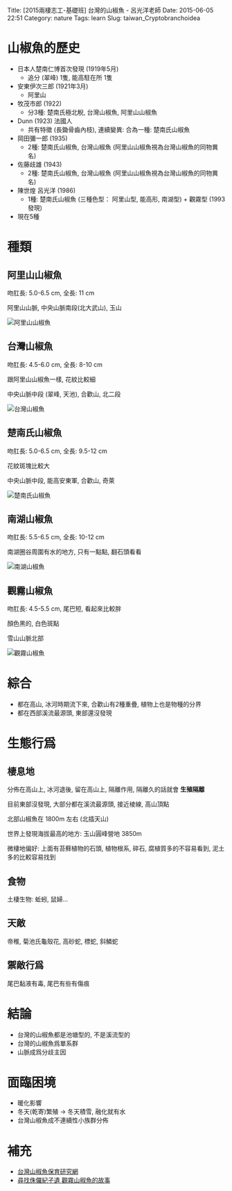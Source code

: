 Title: [2015兩棲志工-基礎班] 台灣的山椒魚 - 呂光洋老師 
Date: 2015-06-05 22:51
Category: nature
Tags: learn
Slug: taiwan_Cryptobranchoidea

# 山椒魚的歷史

* 日本人楚南仁博首次發現 (1919年5月)
    * 追分 (翠峰) 1隻, 能高駐在所 1隻
* 安東伊次三郎 (1921年3月)
    * 阿里山
* 牧茂市郎 (1922)
    * 分3種: 楚南氏極北觬, 台灣山椒魚, 阿里山山椒魚
* Dunn (1923) 法國人
    * 共有特徵 (長鋤骨齒內枝), 連續變異: 合為一種: 楚南氏山椒魚
* 岡田彌一郎 (1935)
    * 2種: 楚南氏山椒魚, 台灣山椒魚 (阿里山山椒魚視為台灣山椒魚的同物異名)
* 佐藤歧雄 (1943)
    * 2種: 楚南氏山椒魚, 台灣山椒魚 (阿里山山椒魚視為台灣山椒魚的同物異名)
* 陳世煌 呂光洋 (1986)
    * 1種: 楚南氏山椒魚 (三種色型： 阿里山型, 能高形, 南湖型) + 觀霧型 (1993發現)
* 現在5種


# 種類

## 阿里山山椒魚

吻肛長: 5.0-6.5 cm, 全長: 11 cm

阿里山山脈, 中央山脈南段(北大武山), 玉山

![阿里山山椒魚](/images/150605_salamender/hynobius_arisanensis.png)

## 台灣山椒魚

吻肛長: 4.5-6.0 cm, 全長: 8-10 cm

跟阿里山山椒魚一樣, 花紋比較細

中央山脈中段 (翠峰, 天池), 合歡山, 北二段

![台灣山椒魚](/images/150605_salamender/hynobius_formosanus.png)

## 楚南氏山椒魚

吻肛長: 5.0-6.5 cm, 全長: 9.5-12 cm

花紋斑塊比較大

中央山脈中段, 能高安東軍, 合歡山, 奇萊

![楚南氏山椒魚](/images/150605_salamender/hynobius_sonani.png)

## 南湖山椒魚

吻肛長: 5.5-6.5 cm, 全長: 10-12 cm

南湖圈谷周圍有水的地方, 只有一點點, 翻石頭看看

![南湖山椒魚](/images/150605_salamender/hynobius_glacialis.png)

## 觀霧山椒魚

吻肛長: 4.5-5.5 cm, 尾巴短, 看起來比較胖

顏色黑的, 白色斑點

雪山山脈北部

![觀霧山椒魚](/images/150605_salamender/hynobius_fuca.png)

# 綜合

* 都在高山, 冰河時期流下來, 合歡山有2種重疊, 植物上也是物種的分界
* 都在西部溪流最源頭, 東部還沒發現


# 生態行爲

## 棲息地

分佈在高山上, 冰河退後, 留在高山上, 隔離作用, 隔離久的話就會 **生殖隔離**

目前東部沒發現, 大部分都在溪流最源頭, 接近棱線, 高山頂點

北部山椒魚在 1800m 左右 (北插天山)

世界上發現海拔最高的地方: 玉山圓峰營地 3850m 

微棲地偏好: 上面有苔蘚植物的石頭, 植物根系, 碎石, 腐植質多的不容易看到, 泥土多的比較容易找到

## 食物

土棲生物: 蚯蚓, 鼠婦...

## 天敵

帝稚, 菊池氏龜殼花, 高砂蛇, 標蛇, 斜鱗蛇

## 禦敵行爲

尾巴黏液有毒, 尾巴有些有傷痕

# 結論

* 台灣的山椒魚都是池塘型的, 不是溪流型的
* 台灣的山椒魚爲單系群
* 山脈成爲分歧主因

# 面臨困境

* 暖化影響
* 冬天(乾寄)繁殖 -> 冬天積雪, 融化就有水
* 台灣山椒魚成不連續性小族群分佈

# 補充

* [台灣山椒魚保育研究網](http://140.122.143.143/jslai/index.html)
* [尋找侏儸紀孑遺 觀霧山椒魚的故事](http://e-learning.froghome.org/mod/resource/view.php?inpopup=true&id=2334)
